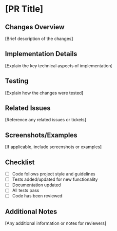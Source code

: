 # [PR Title]

## Changes Overview

[Brief description of the changes]

## Implementation Details

[Explain the key technical aspects of implementation]

## Testing

[Explain how the changes were tested]

## Related Issues

[Reference any related issues or tickets]

## Screenshots/Examples

[If applicable, include screenshots or examples]

## Checklist

- [ ] Code follows project style and guidelines
- [ ] Tests added/updated for new functionality
- [ ] Documentation updated
- [ ] All tests pass
- [ ] Code has been reviewed

## Additional Notes

[Any additional information or notes for reviewers] 